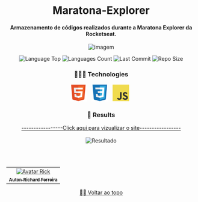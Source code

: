 <div align="center">
  
# Maratona-Explorer
  
<h4>Armazenamento de códigos realizados durante a Maratona Explorer da Rocketseat.</h4>
  
<p align="center"><img  src="https://mir-s3-cdn-cf.behance.net/project_modules/disp/80afb6118376991.60880ee454d79.png" width="50%" alt="imagem" >
  
<p>
<!-- Image Shields -->
<img  alt="Language Top"  src="https://img.shields.io/github/languages/top/RickFerreira/Maratona-Explorer">
<img  alt="Languages Count"  src="https://img.shields.io/github/languages/count/RickFerreira/Maratona-Explorer">
<img  alt="Last Commit"  src="https://img.shields.io/github/last-commit/RickFerreira/Maratona-Explorer">
<img  alt="Repo Size"  src="https://img.shields.io/github/repo-size/RickFerreira/Maratona-Explorer">
</a>
</p>

### 👨🏻‍💻 Technologies

<img src="https://raw.githubusercontent.com/devicons/devicon/master/icons/html5/html5-original.svg" alt="imagem" width="45"> &nbsp;
<img src="https://raw.githubusercontent.com/devicons/devicon/master/icons/css3/css3-original.svg" alt="imagem" width="45"> &nbsp;
<img src="https://raw.githubusercontent.com/devicons/devicon/master/icons/javascript/javascript-original.svg" alt="imagem" width="45"> &nbsp;

### 👻 Results

<a href="https://maratona-explorer-alpha.vercel.app/">-----------------Click aqui para vizualizar o site-----------------</a>
<br><br>
<img  alt="Resultado" src="https://cdn.discordapp.com/attachments/459871999943114762/986004136074027048/unknown.png"> 

<br><br>

<table>
  <tr>
    <td align="center">
      <a href="https://github.com/RickFerreira">
        <img src="https://avatars.githubusercontent.com/u/40415279?v=4" width="100px;" alt="Avatar Rick"/><br>
        <sub>
          <b>Autor: Richard Ferreira</b>
        </sub>
      </a>
    </td>
  </tr>
</table>

[☝🏽 Voltar ao topo](#Maratona-Explorer)<br>

</div>
